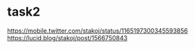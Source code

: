 # task2
https://mobile.twitter.com/stakoj/status/1165197300345593856
https://lucid.blog/stakoj/post/1566750843
